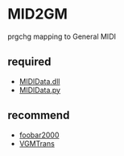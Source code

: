 # MID2GM
prgchg mapping to General MIDI

## required
* [MIDIData.dll](https://openmidiproject.osdn.jp/MIDIDataLibrary.html)
* [MIDIData.py](https://github.com/switchworks/MIDIData.py)

## recommend
* [foobar2000](https://www.foobar2000.org/)
* [VGMTrans](https://github.com/vgmtrans/vgmtrans/)
